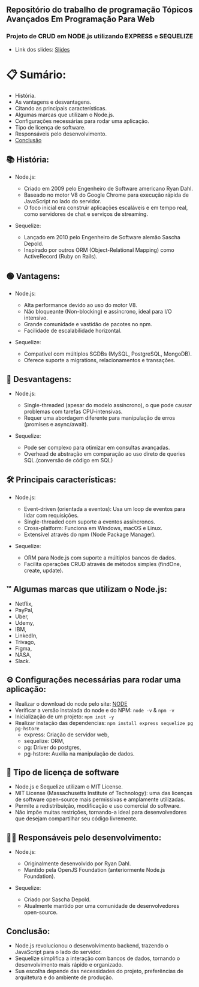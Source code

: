 <h2> Repositório do trabalho de programação Tópicos Avançados Em Programação Para Web </h2>

<h3>Projeto de CRUD em NODE.js utilizando EXPRESS e SEQUELIZE</h3>

 - Link dos slides: [Slides](https://docs.google.com/presentation/d/1XN0LBRwP32VGEiia70NV_74Qh7ZjCXm5P4ggEDIqC5E/edit?usp=sharing)

# 📋 Sumário:
 - História.
 - As vantagens e desvantagens.
 - Citando as principais características.
 - Algumas marcas que utilizam o Node.js.
 - Configurações necessárias para rodar uma aplicação.
 - Tipo de licença de software.
 - Responsáveis pelo desenvolvimento.
 - [Conclusão](#Conclusão)

## 📚 História:
 - Node.js:
     - Criado em 2009 pelo Engenheiro de Software americano Ryan Dahl.
     - Baseado no motor V8 do Google Chrome para execução rápida de JavaScript no lado do servidor.
     - O foco inicial era construir aplicações escaláveis e em tempo real, como servidores de chat e serviços de streaming.

  - Sequelize:
    - Lançado em 2010 pelo Engenheiro de Software alemão Sascha Depold.
    - Inspirado por outros ORM (Object-Relational Mapping) como ActiveRecord (Ruby on Rails).
   
## 🟢 Vantagens:
 - Node.js:
     - Alta performance devido ao uso do motor V8.
     - Não bloqueante (Non-blocking) e assíncrono, ideal para I/O intensivo.
     - Grande comunidade e vastidão de pacotes no npm.
     - Facilidade de escalabilidade horizontal.

  - Sequelize:
    - Compatível com múltiplos SGDBs (MySQL, PostgreSQL, MongoDB).
    - Oferece suporte a migrations, relacionamentos e transações.
   
## 🔴 Desvantagens:
 - Node.js:
     - Single-threaded (apesar do modelo assíncrono), o que pode causar problemas com tarefas CPU-intensivas.
     - Requer uma abordagem diferente para manipulação de erros (promises e async/await).

  - Sequelize:
    - Pode ser complexo para otimizar em consultas avançadas.
    - Overhead de abstração em comparação ao uso direto de queries SQL.(conversão de código em SQL)

## 🛠️ Principais características:
 - Node.js:
     - Event-driven (orientada a eventos): Usa um loop de eventos para lidar com requisições.
     - Single-threaded com suporte a eventos assíncronos.
     - Cross-platform: Funciona em Windows, macOS e Linux.
     - Extensível através do npm (Node Package Manager).

  - Sequelize:
    - ORM para Node.js com suporte a múltiplos bancos de dados.
    - Facilita operações CRUD através de métodos simples (findOne, create, update).

## ™️ Algumas marcas que utilizam o Node.js:
 - Netflix,
 - PayPal,
 - Uber,
 - Udemy,
 - IBM,
 - LinkedIn,
 - Trivago,
 - Figma,
 - NASA,
 - Slack.

## ⚙️ Configurações necessárias para rodar uma aplicação:
 - Realizar o download do node pelo site: [NODE](https://nodejs.org/pt)
 - Verificar a versão instalada do node e do NPM: `node -v` & `npm -v`
 - Inicialização de um projeto: `npm init -y`
 - Realizar instação das dependencias: `npm install express sequelize pg pg-hstore`
    - express: Criação de servidor web,
    - sequelize: ORM,
    - pg: Driver do postgres,
    - pg-hstore: Auxilia na manipulação de dados.


## 📝 Tipo de licença de software
 - Node.js e Sequelize utilizam o MIT License.
 - MIT License (Massachusetts Institute of Technology): uma das licenças de software open-source mais permissivas e amplamente utilizadas.
 - Permite a redistribuição, modificação e uso comercial do software.
 - Não impõe muitas restrições, tornando-a ideal para desenvolvedores que desejam compartilhar seu código livremente.

## 👷‍♂️ Responsáveis pelo desenvolvimento:
 - Node.js:
     - Originalmente desenvolvido por Ryan Dahl.
     - Mantido pela OpenJS Foundation (anteriormente Node.js Foundation).
       
  - Sequelize:
    - Criado por Sascha Depold.
    - Atualmente mantido por uma comunidade de desenvolvedores open-source.
   
## Conclusão:
  - Node.js revolucionou o desenvolvimento backend, trazendo o JavaScript para o lado do servidor.
  - Sequelize simplifica a interação com bancos de dados, tornando o desenvolvimento mais rápido e organizado.
  - Sua escolha depende das necessidades do projeto, preferências de arquitetura e do ambiente de produção.




   



 

 

 



